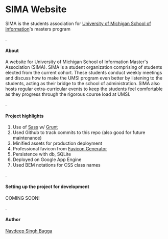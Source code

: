 # SIMA Website

SIMA is the students association for [University of Michigan School of Information](https://www.si.umich.edu "University of Michigan School of Information")'s masters program

.

#### About
A website for University of Michigan School of Information Master's Association (SIMA). SIMA is a student organization comprising of students elected from the current cohort. These students conduct weekly meetings and discuss how to make the UMSI program even better by listening to the students, acting as their bridge to the school of administration. SIMA also hosts regular extra-curricular events to keep the students feel comfortable as they progress through the rigorous course load at UMSI.

.


#### Project highlights

1. Use of [Sass](http://sass-lang.com/ "Sass - CSS with superpowers") w/ [Grunt](https://gruntjs.com/ "Grunt - The JavaScript Task Runner")
2. Used Github to track commits to this repo (also good for future maintenance)
2. Minified assets for production deployment
3. Professional favicon from [Favicon Generator](https://realfavicongenerator.net/ "Favicon Generator")
3. Persistence with db, SQLite
4. Deployed on Google App Engine
4. Used BEM notations for CSS class names

.


#### Setting up the project for development

COMING SOON!

.


#### Author
[Navdeep Singh Bagga](http://www.navdeepsb.com "Navdeep's online portfolio")